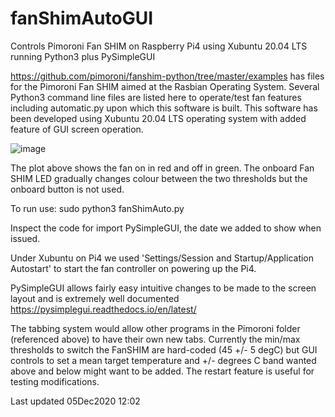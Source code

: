 # fanShimAutoGUI
Controls Pimoroni Fan SHIM on Raspberry Pi4 using Xubuntu 20.04 LTS running Python3 plus PySimpleGUI 

https://github.com/pimoroni/fanshim-python/tree/master/examples has files for the Pimoroni Fan SHIM aimed at the Rasbian Operating System. Several Python3 command line files are listed here to operate/test fan features including automatic.py upon which this software is built. This software has been developed using Xubuntu 20.04 LTS operating system with added feature of GUI screen operation.

![image](https://user-images.githubusercontent.com/7591528/101183540-8fea3180-3647-11eb-8c69-5b3095b46bec.png)

The plot above shows the fan on in red and off in green. The onboard Fan SHIM LED gradually changes colour between the two thresholds but the onboard button is not used.

To run use: sudo python3 fanShimAuto.py

Inspect the code for import PySimpleGUI, the date we added to show when issued.

Under Xubuntu on Pi4 we used 'Settings/Session and Startup/Application Autostart' to start the fan controller on powering up the Pi4.

PySimpleGUI allows fairly easy intuitive changes to be made to the screen layout and is extremely well documented https://pysimplegui.readthedocs.io/en/latest/

The tabbing system would allow other programs in the Pimoroni folder (referenced above) to have their own new tabs. Currently the min/max thresholds to switch the FanSHIM are hard-coded (45 +/- 5 degC) but GUI controls to set a mean target temperature and +/- degrees C band wanted above and below might want to be added. The restart feature is useful for testing modifications.

Last updated 05Dec2020 12:02
